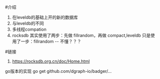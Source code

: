 #介绍
1. 在leveldb的基础上开的新的数据库
2. 与leveldb的不同
  1. 多线程compation
  2. rocksdb 其实使用了两步：先做 fillrandom，再做 compact,leveldb 只是使用了一步：fillrandom  -- 不懂？？？


#链接
1. https://rocksdb.org.cn/doc/Home.html


go版本的实现
    go get github.com/dgraph-io/badger/...
